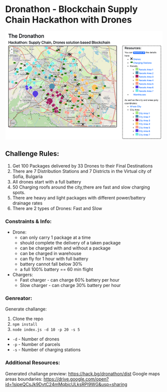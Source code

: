 # Dronathon - Blockchain Supply Chain Hackathon with Drones

![Dronathon](https://raw.githubusercontent.com/mradkov/dronathon-generator/master/dronathon.png)

## Challenge Rules:
1. Get 100 Packages delivered by 33 Drones to their Final Destinations
2. There are 7 Distribution Stations and 7 Districts in the Virtual city of Sofia, Bulgaria
3. All drones start with a full battery
4. 50 Charging roofs around the city,there are fast and slow charging spots. 
5. There are heavy and light packages with different power/battery drainage rates
6. There are 2 types of Drones: Fast and Slow

### Constraints & Info:
- Drone:
  - can only carry 1 package at a time
  - should complete the delivery of a taken package
  - can be charged with and without a package	
  - can be charged in warehouse
  - can fly for 1 hour with full battery
  - battery cannot fall below 30%
  - a full 100% battery == 60 min flight
- Chargers:
  - Fast charger - can charge 60% battery per hour
  - Slow charger - can charge 30% battery per hour

### Genreator:

Generate challange:

1. Clone the repo
2. `npm install`
3. `node index.js -d 10 -p 20 -s 5`

- `-d`  - Number of drones
- `-p`  - Number of parcels
- `-s`  - Number of charging stations

### Additional Resources:

Generated challange preview: https://hack.bg/dronathon/dist
Google maps areas boundaries: https://drive.google.com/open?id=1sjpeQCsJk9DvtC24mMqbjcULksRPl9WG&usp=sharing



